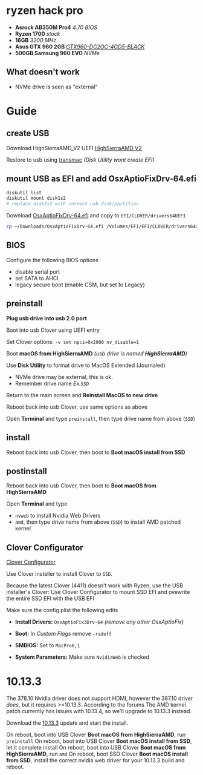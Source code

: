 # ryzen hack pro
- __Asrock AB350M Pro4__ _4.70 BIOS_
- __Ryzen 1700__ _stock_
- __16GB__ _3200 MHz_
- __Asus GTX 960 2GB__ _[GTX960-DC2OC-4GD5-BLACK](https://www.asus.com/Graphics-Cards/GTX960-DC2OC-4GD5-BLACK/)_
- __500GB Samsung 960 EVO__ _NVMe_

## What doesn't work
- NVMe drive is seen as "external"

# Guide
## create USB
Download HighSierraAMD_V2 UEFI [HighSierraAMD V2](https://goo.gl/czVVY8)

Restore to usb using [transmac](https://www.acutesystems.com/scrtm.htm) _(Disk Utility wont create EFI)_

## mount USB as EFI and add OsxAptioFixDrv-64.efi
```bash
diskutil list
diskutil mount disk1s2
# replace disk1s2 with correct usb disk/partition
```

Download [OsxAptioFixDrv-64.efi](https://drive.google.com/file/d/1yjVVZddnvvfYcf5ha9JCH5LOw1-894RP/view?usp=sharin) and copy to `EFI/CLOVER/drivers64UEFI`

```bash
cp ~/Downloads/OsxAptioFixDrv-64.efi /Volumes/EFI/EFI/CLOVER/drivers64UEFI/
```

## BIOS
Configure the following BIOS options
- disable serial port
- set SATA to AHCI
- legacy secure boot (enable CSM, but set to Legacy)

## preinstall
__Plug usb drive into usb 2.0 port__

Boot into usb Clover using UEFI entry

Set Clover options: `-v set npci=0x2000 nv_disable=1`

Boot __macOS from HighSierraAMD__ _(usb drive is named __HighSierraAMD__)_

Use __Disk Utility__ to format drive to MacOS Extended (Journaled)
 - NVMe drive may be external, this is ok.
 - Remember drive name _Ex.`SSD`_

Return to the main screen and __Reinstall MacOS to new drive__

Reboot back into usb Clover, use same options as above

Open __Terminal__ and type `preinstall`, then type drive name from above (`SSD`)


## install

Reboot back into usb Clover, then boot to __Boot macOS install from SSD__

## postinstall

Reboot back into usb Clover, then boot to __Boot macOS from HighSierraAMD__

Open __Terminal__ and type

- `nvweb` to install Nvidia Web Drivers
- `amd`, then type drive name from above (`SSD`) to install AMD patched kernel


## Clover Configurator

[Clover Configurator](https://mackie100projects.altervista.org/download-clover-configurator/)

Use Clover installer to install Clover to `SSD`.

Because the latest Clover (4411) doesn't work with Ryzen, use the USB installer's Clover:
Use Clover Configurator to mount SSD EFI and ovewrite the entire SSD EFI with the USB EFI

Make sure the config.plist the following edits

- __Install Drivers:__ `OsxAptioFix3Drv-64` _(remove any other OsxAptioFix)_

- __Boot:__ In _Custom Flags_ remove `-radoff`

- __SMBIOS:__ Set to `MacPro6,1`

- __System Parameters:__ Make sure `NvidiaWeb` is checked


# 10.13.3

The 378.10 Nvidia driver does not support HDMI, however the 387.10 driver _does_, but it requires >=10.13.3.
According to the forums The AMD kernel patch currently has issues with 10.13.4, so we'll upgrade to 10.13.3 instead.

Download the [10.13.3](https://support.apple.com/kb/DL1954) update and start the install.

On reboot, boot into USB Clover __Boot macOS from HighSierraAMD__, run `preinstall`
On reboot, boot into USB Clover __Boot macOS install from SSD__, let it complete install
On reboot, boot into USB Clover __Boot macOS from HighSierraAMD__, run `amd`
On reboot, boot SSD Clover __Boot macOS install from SSD__, install the correct nvidia web driver for your 10.13.3 build and reboot.

